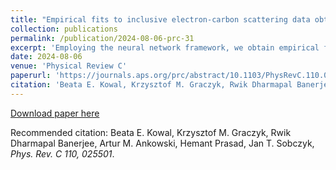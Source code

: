 ```yaml
---
title: "Empirical fits to inclusive electron-carbon scattering data obtained by deep-learning methods"
collection: publications
permalink: /publication/2024-08-06-prc-31
excerpt: 'Employing the neural network framework, we obtain empirical fits to the electron-scattering cross sections for carbon over a broad kinematic region, extending from the quasielastic peak through resonance excitation to the onset of deep-inelastic scattering. We consider two different methods of obtaining such model-independent parametrizations and the corresponding uncertainties: based on the bootstrap approach and the Monte Carlo dropout approach. In our analysis, the 𝜒2 defines the loss function, including point-to-point and normalization uncertainties for each independent set of measurements. Our statistical approaches lead to fits of comparable quality and similar uncertainties of the order of 7%. To test these models, we compare their predictions to test datasets excluded from the training process and theoretical predictions obtained within the spectral function approach. The predictions of both models agree with experimental measurements and theoretical calculations. We also perform a comparison to a dataset lying beyond the covered kinematic region, and find that the bootstrap approach shows better interpolation and extrapolation abilities than the one based on the dropout algorithm.'
date: 2024-08-06
venue: 'Physical Review C'
paperurl: 'https://journals.aps.org/prc/abstract/10.1103/PhysRevC.110.025501'
citation: 'Beata E. Kowal, Krzysztof M. Graczyk, Rwik Dharmapal Banerjee, Artur M. Ankowski, Hemant Prasad, Jan T. Sobczyk, Phys. Rev. C 110, 025501'
---
```


[Download paper here](https://journals.aps.org/prc/pdf/10.1103/PhysRevC.110.025501)

Recommended citation: Beata E. Kowal, Krzysztof M. Graczyk, Rwik Dharmapal Banerjee, Artur M. Ankowski, Hemant Prasad, Jan T. Sobczyk, <i>Phys. Rev. C 110, 025501</i>.
